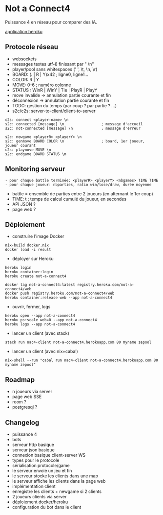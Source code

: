 # Not a Connect4

Puissance 4 en réseau pour comparer des IA.

[application heroku](http://not-a-connect4.herokuapp.com/)

## Protocole réseau

- websockets
- messages textes utf-8 finissant par " \n"
- player/pool sans whitespaces (' ', \t, \n, \r)
- BOARD: (. | R | Y)x42                     ; ligne0, ligne1...
- COLOR: R | Y
- MOVE: 0-6                                 ; numéro colonne
- STATUS : WinR | WinY | Tie | PlayR | PlayY
- move invalide -> annulation partie courante et fin
- déconnexion -> annulation partie courante et fin
- TODO: gestion du temps (par coup ? par partie ? ...)
- s2c/c2s: server-to-client/client-to-server

```
c2s: connect <player-name> \n
s2c: connected [message] \n                 ; message d'accueil
s2c: not-connected [message] \n             ; message d'erreur

s2c: newgame <playerR> <playerY> \n
s2c: genmove BOARD COLOR \n                 ; board, 1er joueur, joueur courant
c2s: playmove MOVE \n
s2c: endgame BOARD STATUS \n
```

## Monitoring serveur

```
- pour chaque battle terminée: <playerR> <playerY> <nbgames> TIME TIME
- pour chaque joueur: nbparties, ratio win/lose/draw, durée moyenne
```

- battle = ensemble de parties entre 2 joueurs (en alternant le 1er coup)
- TIME: t               ; temps de calcul cumulé du joueur, en secondes
- API JSON ?
- page web ?

## Déploiement

- construire l'image Docker

```
nix-build docker.nix
docker load -i result
```

- déployer sur Heroku

```
heroku login
heroku container:login
heroku create not-a-connect4

docker tag not-a-connect4:latest registry.heroku.com/not-a-connect4/web
docker push registry.heroku.com/not-a-connect4/web
heroku container:release web --app not-a-connect4
```

- ouvrir, fermer, logs

```
heroku open --app not-a-connect4
heroku ps:scale web=0 --app not-a-connect4
heroku logs --app not-a-connect4
```

- lancer un client (avec stack)

```
stack run nac4-client not-a-connect4.herokuapp.com 80 myname zepool
```

- lancer un client (avec nix+cabal)

```
nix-shell --run "cabal run nac4-client not-a-connect4.herokuapp.com 80 myname zepool"
```

## Roadmap

- n joueurs via server
- page web SSE
- room ?
- postgresql ?

## Changelog

- puissance 4
- bots
- serveur http basique
- serveur json basique
- connexion basique client-server WS
- types pour le protocole
- sérialisation protocole/game
- le serveur envoie un jeu et fin
- le serveur stocke les clients dans une map
- le serveur affiche les clients dans la page web
- implémentation client
- enregistre les clients + newgame si 2 clients
- 2 joueurs clients via server
- déploiement docker/heroku
- configuration du bot dans le client

